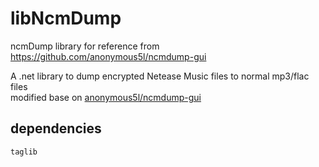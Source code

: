 # libNcmDump
ncmDump library for reference from https://github.com/anonymous5l/ncmdump-gui

A .net library to dump encrypted Netease Music files to normal mp3/flac files  
modified base on [anonymous5l/ncmdump-gui](https://github.com/anonymous5l/ncmdump-gui)

## dependencies
``taglib``
